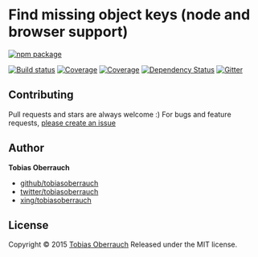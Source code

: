 # Find missing object keys (node and browser support)
[![npm package](https://nodei.co/npm/flixbus.png?downloads=true&downloadRank=true&stars=true)](https://nodei.co/npm/flixbus/)

[![Build status](https://img.shields.io/travis/tobiasoberrauch/flixbus.svg?style=flat-square)](https://travis-ci.org/tobiasoberrauch/flixbus)
[![Coverage](https://img.shields.io/codecov/c/github/tobiasoberrauch/flixbus.svg?style=flat-square)](https://codecov.io/github/tobiasoberrauch/flixbus?branch=master)
[![Coverage](https://img.shields.io/coveralls/tobiasoberrauch/flixbus.svg?style=flat-square)](https://coveralls.io/r/tobiasoberrauch/flixbus)
[![Dependency Status](https://img.shields.io/david/tobiasoberrauch/flixbus.svg?style=flat-square)](https://david-dm.org/tobiasoberrauch/flixbus)
[![Gitter](https://img.shields.io/badge/gitter-join_chat-blue.svg?style=flat-square)](https://gitter.im/tobiasoberrauch/flixbus?utm_source=badge)



## Contributing
Pull requests and stars are always welcome :)
For bugs and feature requests, [please create an issue](https://github.com/tobiasoberrauch/missing-keys/issues/new)


## Author
**Tobias Oberrauch**

+ [github/tobiasoberrauch](https://github.com/tobiasoberrauch)
+ [twitter/tobiasoberrauch](http://twitter.com/tobiasoberrauch)
+ [xing/tobiasoberrauch](http://xing.com/profile/Tobias_Oberrauch)


## License
Copyright © 2015 [Tobias Oberrauch](https://github.com/tobiasoberrauch)
Released under the MIT license.